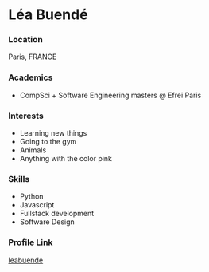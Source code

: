 # Léa Buendé

### Location

Paris, FRANCE

### Academics

- CompSci + Software Engineering masters @ Efrei Paris

### Interests

- Learning new things
- Going to the gym
- Animals
- Anything with the color pink

### Skills

- Python
- Javascript
- Fullstack development
- Software Design


### Profile Link

[leabuende](https://github.com/leabuende)
